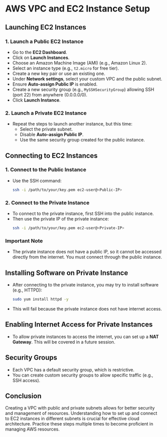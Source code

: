 # AWS VPC and EC2 Instance Setup

## Launching EC2 Instances

### 1. Launch a Public EC2 Instance
- Go to the **EC2 Dashboard**.
- Click on **Launch Instances**.
- Choose an Amazon Machine Image (AMI) (e.g., Amazon Linux 2).
- Select an instance type (e.g., `t2.micro` for free tier).
- Create a new key pair or use an existing one.
- Under **Network settings**, select your custom VPC and the public subnet.
- Ensure **Auto-assign Public IP** is enabled.
- Create a new security group (e.g., `MySSHSecurityGroup`) allowing SSH (port 22) from anywhere (0.0.0.0/0).
- Click **Launch Instance**.

### 2. Launch a Private EC2 Instance
- Repeat the steps to launch another instance, but this time:
  - Select the private subnet.
  - Disable **Auto-assign Public IP**.
  - Use the same security group created for the public instance.

## Connecting to EC2 Instances

### 1. Connect to the Public Instance
- Use the SSH command:
  ```bash
  ssh -i /path/to/your/key.pem ec2-user@<Public-IP>
  ```

### 2. Connect to the Private Instance
- To connect to the private instance, first SSH into the public instance.
- Then use the private IP of the private instance:
  ```bash
  ssh -i /path/to/your/key.pem ec2-user@<Private-IP>
  ```

### Important Note
- The private instance does not have a public IP, so it cannot be accessed directly from the internet. You must connect through the public instance.

## Installing Software on Private Instance
- After connecting to the private instance, you may try to install software (e.g., HTTPD):
  ```bash
  sudo yum install httpd -y
  ```
- This will fail because the private instance does not have internet access.

## Enabling Internet Access for Private Instances
- To allow private instances to access the internet, you can set up a **NAT Gateway**. This will be covered in a future session.

## Security Groups
- Each VPC has a default security group, which is restrictive.
- You can create custom security groups to allow specific traffic (e.g., SSH access).

## Conclusion
Creating a VPC with public and private subnets allows for better security and management of resources. Understanding how to set up and connect to EC2 instances in different subnets is crucial for effective cloud architecture. Practice these steps multiple times to become proficient in managing AWS resources.
